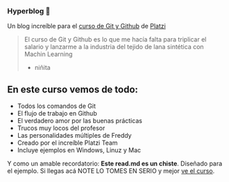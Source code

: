 ### Hyperblog 💚 

Un blog increíble para el [curso de Git y Github](http://https://platzi.com/cursos/git-github/ "curso de Git y Github") de [Platzi](http://https://platzi.com/ "Platzi")

>El curso de Git y Github es lo que me hacía falta para triplicar el salario y lanzarme a la industria del tejido de lana sintética con Machin Learning
>- niñita

## En este curso vemos de todo:
* Todos los comandos de Git
* El flujo de trabajo en Github
* El verdadero amor por las buenas prácticas
* Trucos muy locos del profesor
* Las personalidades múltiples de Freddy
* Creado por el increíble Platzi Team
* Incluye ejemplos en Windows, Linuz y Mac

Y como un amable recordatorio: **Este read.md es un chiste**. Diseñado para el ejemplo. Si llegas acá NOTE LO TOMES EN SERIO y mejor [ve el curso](http://https://platzi.com/cursos/git-github/ "ve el curso").